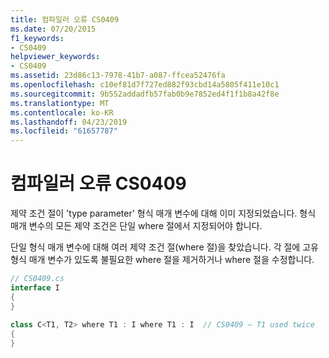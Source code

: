 ```yaml
---
title: 컴파일러 오류 CS0409
ms.date: 07/20/2015
f1_keywords:
- CS0409
helpviewer_keywords:
- CS0409
ms.assetid: 23d86c13-7978-41b7-a087-ffcea52476fa
ms.openlocfilehash: c10ef81d7f727ed882f93cbd14a5805f411e10c1
ms.sourcegitcommit: 9b552addadfb57fab0b9e7852ed4f1f1b8a42f8e
ms.translationtype: MT
ms.contentlocale: ko-KR
ms.lasthandoff: 04/23/2019
ms.locfileid: "61657787"
---
```

# <a name="compiler-error-cs0409"></a>컴파일러 오류 CS0409
제약 조건 절이 'type parameter' 형식 매개 변수에 대해 이미 지정되었습니다. 형식 매개 변수의 모든 제약 조건은 단일 where 절에서 지정되어야 합니다.  
  
 단일 형식 매개 변수에 대해 여러 제약 조건 절(where 절)을 찾았습니다. 각 절에 고유 형식 매개 변수가 있도록 불필요한 where 절을 제거하거나 where 절을 수정합니다.  
  
```csharp  
// CS0409.cs  
interface I  
{  
}  
  
class C<T1, T2> where T1 : I where T1 : I  // CS0409 – T1 used twice  
{  
}  
```

